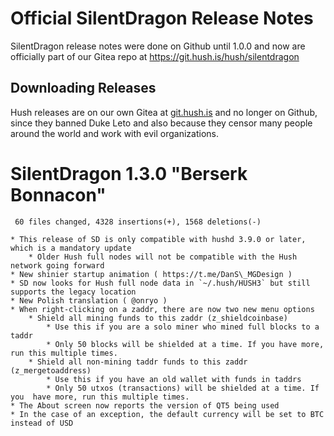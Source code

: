# Official SilentDragon Release Notes

SilentDragon release notes were done on Github until 1.0.0
and now are officially part of our Gitea repo at https://git.hush.is/hush/silentdragon

## Downloading Releases

Hush releases are on our own Gitea at <a href="https://git.hush.is/">git.hush.is</a>
and no longer on Github, since they banned Duke Leto and
also because they censor many people around the world and work with
evil organizations.

# SilentDragon 1.3.0 "Berserk Bonnacon"

```
 60 files changed, 4328 insertions(+), 1568 deletions(-)
```

    * This release of SD is only compatible with hushd 3.9.0 or later, which is a mandatory update
        * Older Hush full nodes will not be compatible with the Hush network going forward
    * New shinier startup animation ( https://t.me/DanS\_MGDesign )
    * SD now looks for Hush full node data in `~/.hush/HUSH3` but still supports the legacy location
    * New Polish translation ( @onryo )
    * When right-clicking on a zaddr, there are now two new menu options
        * Shield all mining funds to this zaddr (z_shieldcoinbase)
            * Use this if you are a solo miner who mined full blocks to a taddr
            * Only 50 blocks will be shielded at a time. If you have more, run this multiple times.
        * Shield all non-mining taddr funds to this zaddr (z_mergetoaddress)
            * Use this if you have an old wallet with funds in taddrs
            * Only 50 utxos (transactions) will be shielded at a time. If you  have more, run this multiple times.
    * The About screen now reports the version of QT5 being used
    * In the case of an exception, the default currency will be set to BTC instead of USD
